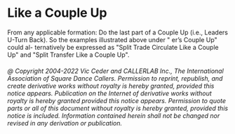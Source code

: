 
# Like a Couple Up


From any applicable formation: Do the last part of a Couple Up (i.e.,
Leaders U-Turn Back). So the examples illustrated above under
"<anything> er’s Couple Up" could al- ternatively be
expressed as "Split Trade Circulate Like a Couple Up" and "Split
Transfer Like a Couple Up".

###### @ Copyright 2004-2022 Vic Ceder and CALLERLAB Inc., The International Association of Square Dance Callers. Permission to reprint, republish, and create derivative works without royalty is hereby granted, provided this notice appears. Publication on the Internet of derivative works without royalty is hereby granted provided this notice appears. Permission to quote parts or all of this document without royalty is hereby granted, provided this notice is included. Information contained herein shall not be changed nor revised in any derivation or publication.
